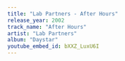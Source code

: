 ```yaml
---
title: "Lab Partners - After Hours"
release_year: 2002
track_name: "After Hours"
artist: "Lab Partners"
album: "Daystar"
youtube_embed_id: bXXZ_LuxU6I
---
```

